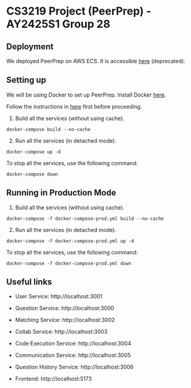 # CS3219 Project (PeerPrep) - AY2425S1 Group 28

## Deployment

We deployed PeerPrep on AWS ECS. It is accessible [here](http://peerprep-frontend-alb-1935920115.ap-southeast-1.elb.amazonaws.com/) (deprecated).

## Setting up

We will be using Docker to set up PeerPrep. Install Docker [here](https://docs.docker.com/get-started/get-docker).

Follow the instructions in [here](./backend/README.md) first before proceeding.

1. Build all the services (without using cache).

```
docker-compose build --no-cache
```

2. Run all the services (in detached mode).

```
docker-compose up -d
```

To stop all the services, use the following command:

```
docker-compose down
```

## Running in Production Mode

1. Build all the services (without using cache).

```
docker-compose -f docker-compose-prod.yml build --no-cache
```

2. Run all the services (in detached mode).

```
docker-compose -f docker-compose-prod.yml up -d
```

To stop all the services, use the following command:

```
docker-compose -f docker-compose-prod.yml down
```

## Useful links

- User Service: http://localhost:3001

- Question Service: http://localhost:3000

- Matching Service: http://localhost:3002

- Collab Service: http://localhost:3003

- Code Execution Service: http://localhost:3004

- Communication Service: http://localhost:3005

- Question History Service: http://localhost:3006

- Frontend: http://localhost:5173
